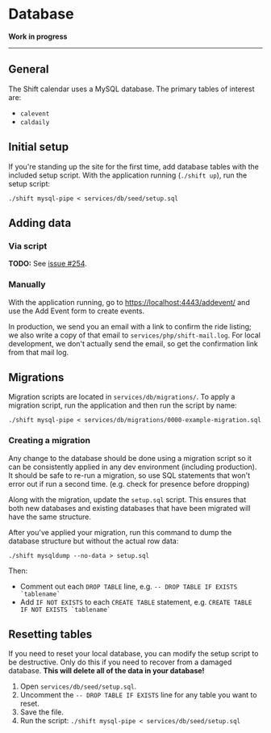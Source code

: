# Database

**Work in progress**

----

## General

The Shift calendar uses a MySQL database. The primary tables of interest are:

* `calevent`
* `caldaily`


## Initial setup

If you're standing up the site for the first time, add database tables with the included setup script. With the application running (`./shift up`), run the setup script: 

```./shift mysql-pipe < services/db/seed/setup.sql```


## Adding data 

### Via script

**TODO:** See [issue #254](https://github.com/shift-org/shift-docs/issues/254).


### Manually

With the application running, go to [https://localhost:4443/addevent/](https://localhost:4443/addevent/) and use the Add Event form to create events.

In production, we send you an email with a link to confirm the ride listing; we also write a copy of that email to `services/php/shift-mail.log`. For local development, we don't actually send the email, so get the confirmation link from that mail log.


## Migrations

Migration scripts are located in `services/db/migrations/`. To apply a migration script, run the application and then run the script by name: 

```./shift mysql-pipe < services/db/migrations/0000-example-migration.sql```

### Creating a migration

Any change to the database should be done using a migration script so it can be consistently applied in any dev environment (including production). It should be safe to re-run a migration, so use SQL statements that won't error out if run a second time. (e.g. check for presence before dropping)

Along with the migration, update the `setup.sql` script. This ensures that both new databases and existing databases that have been migrated will have the same structure.

After you've applied your migration, run this command to dump the database structure but without the actual row data:

```./shift mysqldump --no-data > setup.sql```

Then:
* Comment out each `DROP TABLE` line, e.g. `` -- DROP TABLE IF EXISTS `tablename` ``
* Add `IF NOT EXISTS` to each `CREATE TABLE` statement, e.g. `` CREATE TABLE IF NOT EXISTS `tablename` ``


## Resetting tables

If you need to reset your local database, you can modify the setup script to be destructive. Only do this if you need to recover from a damaged database. **This will delete all of the data in your database!**

1. Open `services/db/seed/setup.sql`.
2. Uncomment the `-- DROP TABLE IF EXISTS` line for any table you want to reset.
3. Save the file. 
4. Run the script: `./shift mysql-pipe < services/db/seed/setup.sql`
